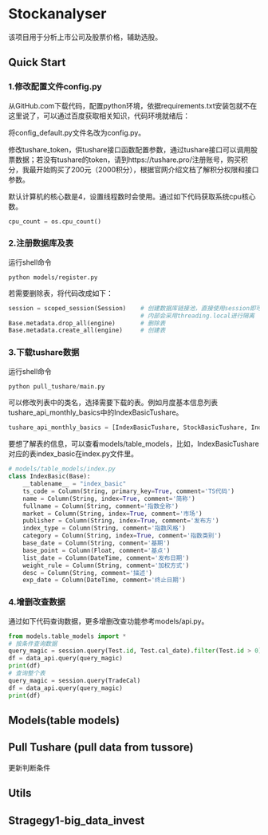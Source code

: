 # Stockanalyser
该项目用于分析上市公司及股票价格，辅助选股。

## Quick Start

### 1.修改配置文件config.py

从GitHub.com下载代码，配置python环境，依据requirements.txt安装包就不在这里说了，可以通过百度获取相关知识，代码环境就绪后：

将config_default.py文件名改为config.py。

修改tushare_token，供tushare接口函数配置参数，通过tushare接口可以调用股票数据；若没有tushare的token，请到https://tushare.pro/注册账号，购买积分，我最开始购买了200元（2000积分），根据官网介绍文档了解积分权限和接口参数。

默认计算机的核心数是4，设置线程数时会使用。通过如下代码获取系统cpu核心数。

```python
cpu_count = os.cpu_count()
```

### 2.注册数据库及表

运行shell命令

```shell
python models/register.py
```

若需要删除表，将代码改成如下：

```python
session = scoped_session(Session)    # 创建数据库链接池，直接使用session即可为当前线程拿出一个链接对象conn
                                     # 内部会采用threading.local进行隔离
Base.metadata.drop_all(engine)       # 删除表
Base.metadata.create_all(engine)     # 创建表
```

### 3.下载tushare数据

运行shell命令

```python
python pull_tushare/main.py
```

可以修改列表中的类名，选择需要下载的表。例如月度基本信息列表tushare_api_monthly_basics中的IndexBasicTushare。

```python
tushare_api_monthly_basics = [IndexBasicTushare, StockBasicTushare, IndexClassifyTushare]
```

要想了解表的信息，可以查看models/table_models，比如，IndexBasicTushare对应的表index_basic在index.py文件里。

```python
# models/table_models/index.py
class IndexBasic(Base):
    __tablename__ = "index_basic"
    ts_code = Column(String, primary_key=True, comment='TS代码')
    name = Column(String, index=True, comment='简称')
    fullname = Column(String, comment='指数全称')
    market = Column(String, index=True, comment='市场')
    publisher = Column(String, index=True, comment='发布方')
    index_type = Column(String, comment='指数风格')
    category = Column(String, index=True, comment='指数类别')
    base_date = Column(String, comment='基期')
    base_point = Column(Float, comment='基点')
    list_date = Column(DateTime, comment='发布日期')
    weight_rule = Column(String, comment='加权方式')
    desc = Column(String, comment='描述')
    exp_date = Column(DateTime, comment='终止日期')
```

### 4.增删改查数据

通过如下代码查询数据，更多增删改查功能参考models/api.py。

```python
from models.table_models import *
# 按条件查询数据
query_magic = session.query(Test.id, Test.cal_date).filter(Test.id > 0).filter(Test.exchange=='SSE')
df = data_api.query(query_magic)
print(df)
# 查询整个表
query_magic = session.query(TradeCal)
df = data_api.query(query_magic)
print(df)
```

## Models(table models)



## Pull Tushare (pull data from tussore)

更新判断条件

## Utils



## Stragegy1-big_data_invest





